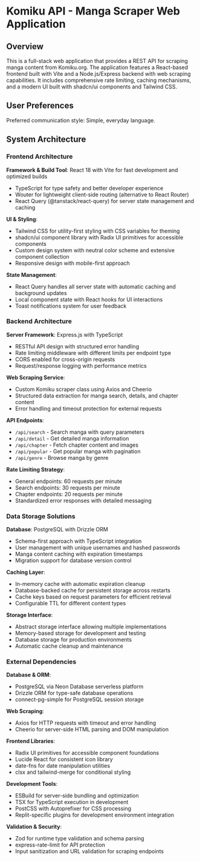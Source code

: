 # Komiku API - Manga Scraper Web Application

## Overview

This is a full-stack web application that provides a REST API for scraping manga content from Komiku.org. The application features a React-based frontend built with Vite and a Node.js/Express backend with web scraping capabilities. It includes comprehensive rate limiting, caching mechanisms, and a modern UI built with shadcn/ui components and Tailwind CSS.

## User Preferences

Preferred communication style: Simple, everyday language.

## System Architecture

### Frontend Architecture

**Framework & Build Tool**: React 18 with Vite for fast development and optimized builds
- TypeScript for type safety and better developer experience
- Wouter for lightweight client-side routing (alternative to React Router)
- React Query (@tanstack/react-query) for server state management and caching

**UI & Styling**:
- Tailwind CSS for utility-first styling with CSS variables for theming
- shadcn/ui component library with Radix UI primitives for accessible components
- Custom design system with neutral color scheme and extensive component collection
- Responsive design with mobile-first approach

**State Management**:
- React Query handles all server state with automatic caching and background updates
- Local component state with React hooks for UI interactions
- Toast notifications system for user feedback

### Backend Architecture

**Server Framework**: Express.js with TypeScript
- RESTful API design with structured error handling
- Rate limiting middleware with different limits per endpoint type
- CORS enabled for cross-origin requests
- Request/response logging with performance metrics

**Web Scraping Service**:
- Custom Komiku scraper class using Axios and Cheerio
- Structured data extraction for manga search, details, and chapter content
- Error handling and timeout protection for external requests

**API Endpoints**:
- `/api/search` - Search manga with query parameters
- `/api/detail` - Get detailed manga information
- `/api/chapter` - Fetch chapter content and images
- `/api/popular` - Get popular manga with pagination
- `/api/genre` - Browse manga by genre

**Rate Limiting Strategy**:
- General endpoints: 60 requests per minute
- Search endpoints: 30 requests per minute  
- Chapter endpoints: 20 requests per minute
- Standardized error responses with detailed messaging

### Data Storage Solutions

**Database**: PostgreSQL with Drizzle ORM
- Schema-first approach with TypeScript integration
- User management with unique usernames and hashed passwords
- Manga content caching with expiration timestamps
- Migration support for database version control

**Caching Layer**:
- In-memory cache with automatic expiration cleanup
- Database-backed cache for persistent storage across restarts
- Cache keys based on request parameters for efficient retrieval
- Configurable TTL for different content types

**Storage Interface**:
- Abstract storage interface allowing multiple implementations
- Memory-based storage for development and testing
- Database storage for production environments
- Automatic cache cleanup and maintenance

### External Dependencies

**Database & ORM**:
- PostgreSQL via Neon Database serverless platform
- Drizzle ORM for type-safe database operations
- connect-pg-simple for PostgreSQL session storage

**Web Scraping**:
- Axios for HTTP requests with timeout and error handling
- Cheerio for server-side HTML parsing and DOM manipulation

**Frontend Libraries**:
- Radix UI primitives for accessible component foundations
- Lucide React for consistent icon library
- date-fns for date manipulation utilities
- clsx and tailwind-merge for conditional styling

**Development Tools**:
- ESBuild for server-side bundling and optimization
- TSX for TypeScript execution in development
- PostCSS with Autoprefixer for CSS processing
- Replit-specific plugins for development environment integration

**Validation & Security**:
- Zod for runtime type validation and schema parsing
- express-rate-limit for API protection
- Input sanitization and URL validation for scraping endpoints
